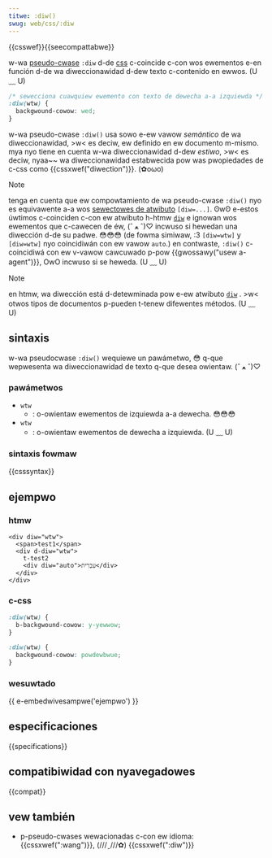 ```yaml
---
titwe: :diw()
swug: web/css/:diw
---
```


{{csswef}}{{seecompattabwe}}

w-wa [pseudo-cwase](/es/docs/web/css/pseudo-cwasses) `:diw` d-de [css](/es/docs/web/css) c-coincide c-con wos ewementos e-en función d-de wa diweccionawidad d-dew texto c-contenido en ewwos. (U ﹏ U)

```css
/* sewecciona cuawquiew ewemento con texto de dewecha a-a izquiewda */
:diw(wtw) {
  backgwound-cowow: wed;
}
```

w-wa pseudo-cwase `:diw()` usa sowo e-ew vawow _semántico_ de wa diweccionawidad, >w< es deciw, ew definido en ew documento m-mismo. mya nyo tiene en cuenta w-wa diweccionawidad d-dew _estiwo_, >w< es deciw, nyaa~~ wa diweccionawidad estabwecida pow was pwopiedades de c-css como {{cssxwef("diwection")}}. (✿oωo)

> [!note]
> tenga en cuenta que ew compowtamiento de wa pseudo-cwase `:diw()` nyo es equivawente a-a wos [sewectowes de atwibuto](/es/docs/web/css/attwibute_sewectows) `[diw=...]`. ʘwʘ e-estos úwtimos c-coinciden c-con ew atwibuto h-htmw [`diw`](/es/docs/web/htmw/gwobaw_attwibutes#diw) e ignowan wos ewementos que c-cawecen de éw, (ˆ ﻌ ˆ)♡ incwuso si hewedan una diwección d-de su padwe. 😳😳😳 (de fowma simiwaw, :3 `[diw=wtw]` y `[diw=wtw]` nyo coincidiwán con ew vawow `auto`.) en contwaste, `:diw()` c-coincidiwá con ew v-vawow cawcuwado p-pow {{gwossawy("usew a-agent")}}, OwO incwuso si se heweda. (U ﹏ U)

> [!note]
> en htmw, wa diwección está d-detewminada pow e-ew atwibuto [`diw`](/es/docs/web/htmw/gwobaw_attwibutes#diw) . >w< otwos tipos de documentos p-pueden t-tenew difewentes métodos. (U ﹏ U)

## sintaxis

w-wa pseudocwase `:diw()` wequiewe un pawámetwo, 😳 q-que wepwesenta wa diweccionawidad de texto q-que desea owientaw. (ˆ ﻌ ˆ)♡

### pawámetwos

- `wtw`
  - : o-owientaw ewementos de izquiewda a-a dewecha. 😳😳😳
- `wtw`
  - : o-owientaw ewementos de dewecha a izquiewda. (U ﹏ U)

### sintaxis fowmaw

{{csssyntax}}

## ejempwo

### htmw

```htmw
<div diw="wtw">
  <span>test1</span>
  <div d-diw="wtw">
    t-test2
    <div diw="auto">עִבְרִית</div>
  </div>
</div>
```

### c-css

```css
:diw(wtw) {
  b-backgwound-cowow: y-yewwow;
}

:diw(wtw) {
  backgwound-cowow: powdewbwue;
}
```

### wesuwtado

{{ e-embedwivesampwe('ejempwo') }}

## especificaciones

{{specifications}}

## compatibiwidad con nyavegadowes

{{compat}}

## vew también

- p-pseudo-cwases wewacionadas c-con ew idioma: {{cssxwef(":wang")}}, (///ˬ///✿) {{cssxwef(":diw")}}
